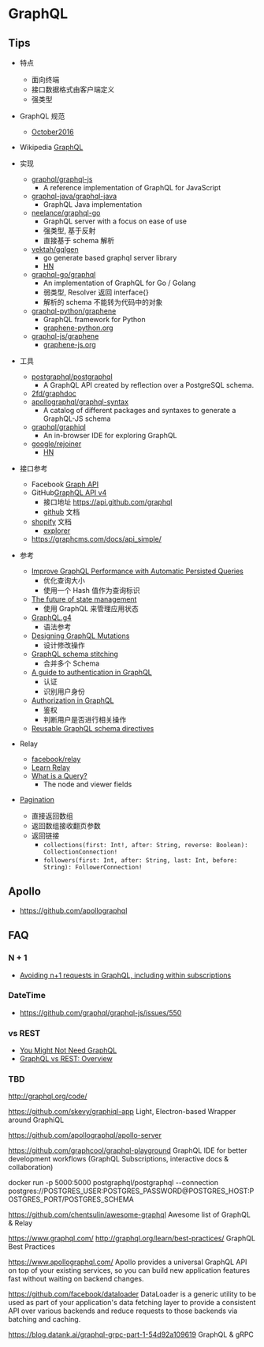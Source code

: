 # GraphQL

## Tips
* 特点
  * 面向终端
  * 接口数据格式由客户端定义
  * 强类型
* GraphQL 规范
  * [October2016](http://facebook.github.io/graphql/October2016/)
* Wikipedia [GraphQL](https://en.wikipedia.org/wiki/GraphQL)
* 实现
  * [graphql/graphql-js](https://github.com/graphql/graphql-js)
    * A reference implementation of GraphQL for JavaScript
  * [graphql-java/graphql-java](https://github.com/graphql-java/graphql-java)
    * GraphQL Java implementation
  * [neelance/graphql-go](https://github.com/neelance/graphql-go)
    * GraphQL server with a focus on ease of use
    * 强类型, 基于反射
    * 直接基于 schema 解析
  * [vektah/gqlgen](https://github.com/vektah/gqlgen)
    * go generate based graphql server library
    * [HN](https://news.ycombinator.com/item?id=16352611)
  * [graphql-go/graphql](https://github.com/graphql-go/graphql)
    * An implementation of GraphQL for Go / Golang
    * 弱类型, Resolver 返回 interface{}
    * 解析的 schema 不能转为代码中的对象
  * [graphql-python/graphene](https://github.com/graphql-python/graphene)
    * GraphQL framework for Python
    * [graphene-python.org](http://graphene-python.org)
  * [graphql-js/graphene](https://github.com/graphql-js/graphene)
    * [graphene-js.org](http://graphene-js.org)
* 工具
  * [postgraphql/postgraphql](https://github.com/postgraphql/postgraphql)
    * A GraphQL API created by reflection over a PostgreSQL schema.
  * [2fd/graphdoc](https://github.com/2fd/graphdoc)
  * [apollographql/graphql-syntax](https://github.com/apollographql/graphql-syntax)
    * A catalog of different packages and syntaxes to generate a GraphQL-JS schema
  * [graphql/graphiql](https://github.com/graphql/graphiql)
    * An in-browser IDE for exploring GraphQL
  * [google/rejoiner](https://github.com/google/rejoiner)
    * [HN](https://news.ycombinator.com/item?id=16193250)
* 接口参考
  * Facebook [Graph API](https://developers.facebook.com/docs/graph-api/)
  * GitHub[GraphQL API v4](https://developer.github.com/v4/)
    * 接口地址 https://api.github.com/graphql
    * [github](https://2fd.github.io/graphdoc/github) 文档
  * [shopify](https://2fd.github.io/graphdoc/shopify/) 文档
    * [explorer](https://help.shopify.com/api/storefront-api/graphql-explorer/graphiql)
  * https://graphcms.com/docs/api_simple/
* 参考
  * [Improve GraphQL Performance with Automatic Persisted Queries](https://dev-blog.apollodata.com/improve-graphql-performance-with-automatic-persisted-queries-c31d27b8e6ea)
    * 优化查询大小
    * 使用一个 Hash 值作为查询标识
  * [The future of state management](https://dev-blog.apollodata.com/the-future-of-state-management-dd410864cae2)
    * 使用 GraphQL 来管理应用状态
  * [GraphQL.g4](https://github.com/antlr/grammars-v4/blob/master/graphql/GraphQL.g4)
    * 语法参考
  * [Designing GraphQL Mutations](https://dev-blog.apollodata.com/designing-graphql-mutations-e09de826ed97)
    * 设计修改操作
  * [GraphQL schema stitching](https://dev-blog.apollodata.com/graphql-schema-stitching-8af23354ac37)
    * 合并多个 Schema
  * [A guide to authentication in GraphQL](https://dev-blog.apollodata.com/a-guide-to-authentication-in-graphql-e002a4039d1)
    * 认证
    * 识别用户身份
  * [Authorization in GraphQL](https://dev-blog.apollodata.com/auth-in-graphql-part-2-c6441bcc4302)
    * 鉴权
    * 判断用户是否进行相关操作
  * [Reusable GraphQL schema directives](https://dev-blog.apollodata.com/131fb3a177d1)
* Relay
  * [facebook/relay](https://facebook.github.io/relay/)
  * [Learn Relay](https://www.learnrelay.org)
  * [What is a Query?](https://www.learnrelay.org/queries/what-is-a-query/)
    * The node and viewer fields

* [Pagination](http://graphql.org/learn/pagination/)
  * 直接返回数组
  * 返回数组接收翻页参数
  * 返回链接
    * `collections(first: Int!, after: String, reverse: Boolean): CollectionConnection!`
    * `followers(first: Int, after: String, last: Int, before: String): FollowerConnection!`


## Apollo
* https://github.com/apollographql

## FAQ
### N + 1
* [Avoiding n+1 requests in GraphQL, including within subscriptions](https://medium.com/slite/avoiding-n-1-requests-in-graphql-including-within-subscriptions-f9d7867a257d)

### DateTime
* https://github.com/graphql/graphql-js/issues/550

### vs REST
* [You Might Not Need GraphQL](https://blog.runscope.com/posts/you-might-not-need-graphql)
* [GraphQL vs REST: Overview](https://philsturgeon.uk/api/2017/01/24/graphql-vs-rest-overview/)

### TBD

http://graphql.org/code/


https://github.com/skevy/graphiql-app
Light, Electron-based Wrapper around GraphiQL

https://github.com/apollographql/apollo-server

https://github.com/graphcool/graphql-playground
GraphQL IDE for better development workflows (GraphQL Subscriptions, interactive docs & collaboration)

docker run -p 5000:5000 postgraphql/postgraphql --connection postgres://POSTGRES_USER:POSTGRES_PASSWORD@POSTGRES_HOST:POSTGRES_PORT/POSTGRES_SCHEMA

https://github.com/chentsulin/awesome-graphql
Awesome list of GraphQL & Relay

https://www.graphql.com/
http://graphql.org/learn/best-practices/
GraphQL Best Practices

https://www.apollographql.com/
Apollo provides a universal GraphQL API on top of your existing services, so you can build new application features fast without waiting on backend changes.

https://github.com/facebook/dataloader
DataLoader is a generic utility to be used as part of your application's data fetching layer to provide a consistent API over various backends and reduce requests to those backends via batching and caching.

https://blog.datank.ai/graphql-grpc-part-1-54d92a109619
GraphQL & gRPC

